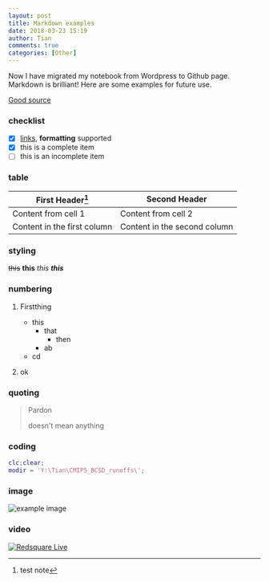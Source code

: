 ```yaml
---
layout: post
title: Markdown examples
date: 2018-03-23 15:19
author: Tian
comments: true
categories: [Other]
---
```

<style>
.tablelines table, .tablelines td, .tablelines th {
        border: 1px solid black;
        }
</style>

Now I have migrated my notebook from Wordpress to Github page. Markdown is brilliant! Here are some examples for future use.

[Good source](https://guides.github.com/features/mastering-markdown/)

### checklist
- [x] [links](), **formatting** supported
- [x] this is a complete item
- [ ] this is an incomplete item

### table
|First Header[^1] | Second Header|
|--- | ---|
|Content from cell 1 | Content from cell 2|
|Content in the first column | Content in the second column|
### styling
~~this~~
**this**
_this_
**_this_**

### numbering
1. Firstthing
   - this
     - that
       - then
     - ab
   - cd

2. ok

### quoting
> Pardon
>
> doesn't mean anything

### coding
```matlab
clc;clear;
modir = 'Y:\Tian\CMIP5_BCSD_runoffs\';
```

### image
![example image](http://tianzhounote.files.wordpress.com/2013/10/untitled.png)

### video
[![Redsquare Live](https://img.youtube.com/vi/i2i__rJxvO4/0.jpg)](https://www.youtube.com/watch?v=i2i__rJxvO4)

[^1]: test note


